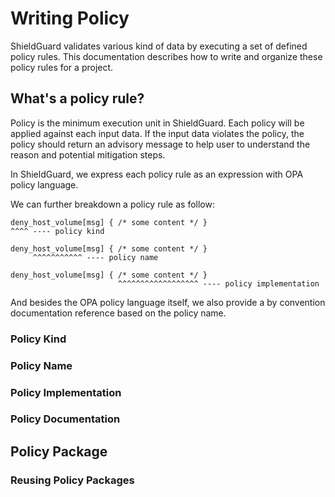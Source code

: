 # Writing Policy

ShieldGuard validates various kind of data by executing a set of defined policy rules.
This documentation describes how to write and organize these policy rules for a project.

## What's a policy rule?

Policy is the minimum execution unit in ShieldGuard. Each policy will be applied against each input data.
If the input data violates the policy, the policy should return an advisory message to help user
to understand the reason and potential mitigation steps.

In ShieldGuard, we express each policy rule as an expression with OPA policy language.

We can further breakdown a policy rule as follow:

```rego
deny_host_volume[msg] { /* some content */ }
^^^^ ---- policy kind

deny_host_volume[msg] { /* some content */ }
     ^^^^^^^^^^^ ---- policy name

deny_host_volume[msg] { /* some content */ }
                        ^^^^^^^^^^^^^^^^^^ ---- policy implementation
```

And besides the OPA policy language itself, we also provide a by convention documentation reference based on the policy name.

### Policy Kind

### Policy Name

### Policy Implementation

### Policy Documentation

## Policy Package

### Reusing Policy Packages